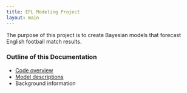 ```yaml
---
title: EFL Modeling Project
layout: main
---
```


The purpose of this project is to create Bayesian models that forecast English football match results.

### Outline of this Documentation

* [Code overview](code/)
* [Model descriptions](models/)
* Background information
